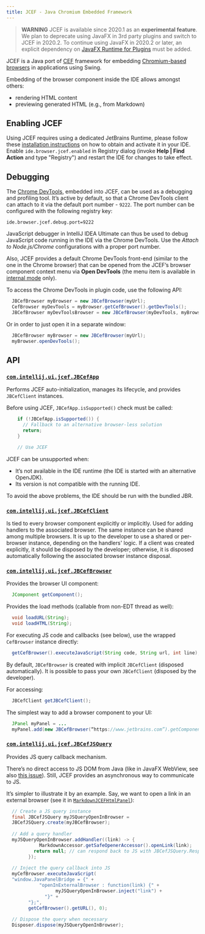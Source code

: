```yaml
---
title: JCEF - Java Chromium Embedded Framework
---
```

<!-- Copyright 2000-2020 JetBrains s.r.o. and other contributors. Use of this source code is governed by the Apache 2.0 license that can be found in the LICENSE file. -->

> **WARNING** JCEF is available since 2020.1 as an **experimental feature**. We plan to deprecate using JavaFX in 3rd party plugins and switch to JCEF in 2020.2. 
> To continue using JavaFX in 2020.2 or later, an explicit dependency on [JavaFX Runtime for Plugins](https://plugins.jetbrains.com/plugin/14250-javafx-runtime-for-plugins) must be added.

JCEF is a Java port of [CEF](https://bitbucket.org/chromiumembedded/cef/wiki/Home) framework for embedding [Chromium-based browsers](https://www.chromium.org/Home) in applications using Swing.

Embedding of the browser component inside the IDE allows amongst others:

- rendering HTML content
- previewing generated HTML (e.g., from Markdown) 

## Enabling JCEF                                                     
Using JCEF requires using a dedicated JetBrains Runtime, please follow these [installation instructions](https://youtrack.jetbrains.com/issue/IDEA-231833#focus=streamItem-27-3993099.0-0) on how to obtain and activate it in your IDE.
Enable `ide.browser.jcef.enabled` in Registry dialog (invoke **Help \| Find Action** and type "Registry") and restart the IDE for changes to take effect.

## Debugging
The [Chrome DevTools](https://developers.google.com/web/tools/chrome-devtools/), embedded into JCEF, can be used as a debugging and profiling tool. It’s active by default, so that a Chrome DevTools client can attach to it via the default port number - `9222`.
The port number can be configured with the following registry key:

```
ide.browser.jcef.debug.port=9222
```

JavaScript debugger in IntelliJ IDEA Ultimate can thus be used to debug JavaScript code running in the IDE via the Chrome DevTools. Use the _Attach to Node.js/Chrome_ configurations with a proper port number.

Also, JCEF provides a default Chrome DevTools front-end (similar to the one in the Chrome browser) that can be opened from the JCEF’s browser component context menu via **Open DevTools** (the menu item is available in [internal mode](/reference_guide/internal_actions/enabling_internal.md) only).

To access the Chrome DevTools in plugin code, use the following API:

```java
  JBCefBrowser myBrowser = new JBCefBrowser(myUrl);
  CefBrowser myDevTools = myBrowser.getCefBrowser().getDevTools();
  JBCefBrowser myDevToolsBrowser = new JBCefBrowser(myDevTools, myBrowser.getJBCefClient());
```

Or in order to just open it in a separate window:

```java
  JBCefBrowser myBrowser = new JBCefBrowser(myUrl);
  myBrowser.openDevTools();
```

## API

### [`com.intellij.ui.jcef.JBCefApp`](upsource:///platform/platform-api/src/com/intellij/ui/jcef/JBCefApp.java)
Performs JCEF auto-initialization, manages its lifecycle, and provides `JBCefClient` instances.

Before using JCEF, `JBCefApp.isSupported()` check must be called:

```java
    if (!JBCefApp.isSupported()) {
      // Fallback to an alternative browser-less solution
      return;
    }                 

    // Use JCEF
```                               

JCEF can be unsupported when:
- It’s not available in the IDE runtime (the IDE is started with an alternative OpenJDK).
- Its version is not compatible with the running IDE.

To avoid the above problems, the IDE should be run with the bundled JBR.


### [`com.intellij.ui.jcef.JBCefClient`](upsource:///platform/platform-api/src/com/intellij/ui/jcef/JBCefClient.java)
Is tied to every browser component explicitly or implicitly. Used for adding handlers to the associated browser.
The same instance can be shared among multiple browsers. It is up to the developer to use a shared or per-browser instance, depending on the handlers' logic.
If a client was created explicitly, it should be disposed by the developer; otherwise, it is disposed automatically following the associated browser instance disposal.

### [`com.intellij.ui.jcef.JBCefBrowser`](upsource:///platform/platform-api/src/com/intellij/ui/jcef/JBCefBrowser.java)
Provides the browser UI component:

```java
  JComponent getComponent();
```

Provides the load methods (callable from non-EDT thread as well):

```java
  void loadURL(String);
  void loadHTML(String);
```

For executing JS code and callbacks (see below), use the wrapped `CefBrowser` instance directly:

```java
  getCefBrowser().executeJavaScript(String code, String url, int line);
```

By default, `JBCefBrowser` is created with implicit `JBCefClient` (disposed automatically). It is possible to pass your own `JBCefClient` (disposed by the developer). 

For accessing:

```java
  JBCefClient getJBCefClient();
```

The simplest way to add a browser component to your UI:

```java
  JPanel myPanel = ...
  myPanel.add(new JBCefBrowser(“https://www.jetbrains.com”).getComponent());
```

### [`com.intellij.ui.jcef.JBCefJSQuery`](upsource:///platform/platform-api/src/com/intellij/ui/jcef/JBCefJSQuery.java)

Provides JS query callback mechanism.

There’s no direct access to JS DOM from Java (like in JavaFX WebView, see also [this issue](https://youtrack.jetbrains.com/issue/JBR-2046)). Still, JCEF provides an asynchronous way to communicate to JS.

It’s simpler to illustrate it by an example. Say, we want to open a link in an external browser (see it in [`MarkdownJCEFHtmlPanel`](upsource:///plugins/markdown/src/org/intellij/plugins/markdown/ui/preview/jcef/MarkdownJCEFHtmlPanel.java)):

```java
  // Create a JS query instance
  final JBCefJSQuery myJSQueryOpenInBrowser =
  JBCefJSQuery.create(myJBCefBrowser);
  
  // Add a query handler
  myJSQueryOpenInBrowser.addHandler((link) -> {
            MarkdownAccessor.getSafeOpenerAccessor().openLink(link);
          return null; // can respond back to JS with JBCefJSQuery.Response
        });
  
  // Inject the query callback into JS
  myCefBrowser.executeJavaScript(
  "window.JavaPanelBridge = {" +
            "openInExternalBrowser : function(link) {" +
                  myJSQueryOpenInBrowser.inject("link") +
              "}" +
        "};",
        getCefBrowser().getURL(), 0);
  
  // Dispose the query when necessary
  Disposer.dispose(myJSQueryOpenInBrowser);
```
